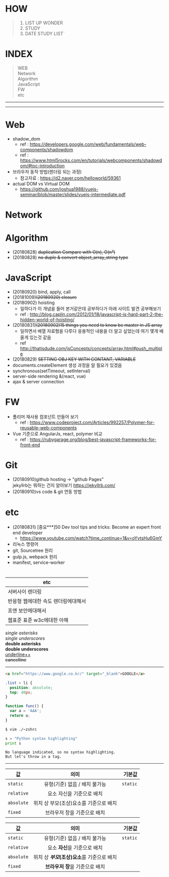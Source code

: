 # HOW 
> 1. LIST UP WONDER 
> 2. STUDY
> 3. DATE STUDY LIST`

# INDEX 
> WEB  
Network  
Algorithm  
JavaScript  
FW  
etc 

---
---

# Web
* shadow_dom
  - ref : https://developers.google.com/web/fundamentals/web-components/shadowdom
  - ref : https://www.html5rocks.com/en/tutorials/webcomponents/shadowdom/#toc-introduction
* 브라우저 동작 방법(렌더링 되는 과정)
  - 참고자료 : https://d2.naver.com/helloworld/59361
* actual DOM vs Virtual DOM  
  - https://github.com/joshua1988/vuejs-seminar/blob/master/slides/vuejs-intermediate.pdf

# Network

# Algorithm
* (20180828) ~~duplication Compare with O(n), O(n²)~~
* (20180828) ~~no duple & convert object_array_string type~~

# JavaScript
* (20180920) bind, apply, call
* (20181009)~~(20180920) closure~~ 
* (20180902) hoisting
  - 일하다가 이 개념을 들어 본거같은데 공부하다가 아래 사이트 발견 공부해보기
  - ref : http://blog.caplin.com/2012/01/18/javascript-is-hard-part-2-the-hidden-world-of-hoisting/
* (20180831)~~(20180902)15 things you need to know be master in JS array~~
  - 일하면서 배열 자료형을 다루다 응용적인 내용을 더 알고 싶었는데 여기 몇개 배울게 있는것 같음
  - ref http://thatjsdude.com/jsConcepts/concepts/array.html#push_multiple
* (20180829) ~~SETTING OBJ KEY WITH CONTANT, VARIABLE~~
* documents.createElement 생성 과정을 알 필요가 있겠음 
* synchronous(setTimeout, setInterval)
* server-side rendering &(react, vue)
* ajax & server connection 

# FW
* 폴리머 재사용 컴포넌트 만들어 보기
  - ref : https://www.codeproject.com/Articles/992257/Polymer-for-reusable-web-components
* Vue 기준으로 AngularJs, react, polymer 비교 
  - ref : https://rubygarage.org/blog/best-javascript-frameworks-for-front-end


# Git
* (20180910)github hosting -> "github Pages"  
  jekyllrb는 뭐하는 건지 알아보기 https://jekyllrb.com/
* (20180910)vs code & git 연동 방법


# etc
* (20180831) [중요***]50 Dev tool tips and tricks: Become an expert front end developer
  - https://www.youtube.com/watch?time_continue=1&v=oYvtsHu6GmY
* 리눅스 명령어
* git, Sourcetree 원리
* gulp.js, webpack 원리
* manifest, service-worker


#
| etc |
|---|
|서버사이 렌더링|
|반응형 웹에대한 속도 렌더링에대해서 |
| 프앤 보안에대해서 |
| 웹표준 표준 w3c에대한 아해 |



*single asterisks*  
_single underscores_  
**double asterisks**  
__double underscores__  
<u>underline++</u>  
~~cancelline~~

---

```html
<a href="https://www.google.co.kr/" target="_blank">GOOGLE</a>
```

```css
.list > li {
  position: absolute;
  top: 40px;
}
```

```javascript
function func() {
  var a = 'AAA';
  return a;
}
```

```bash
$ vim ./~zshrc
```

```python
s = "Python syntax highlighting"
print s
```

```
No language indicated, so no syntax highlighting. 
But let's throw in a tag.
```

---
| 값 | 의미 | 기본값 |
|---|:---:|---:|
| `static` | 유형(기준) 없음 / 배치 불가능 | `static` |
| `relative` | 요소 자신을 기준으로 배치 |  |
| `absolute` | 위치 상 부모(조상)요소를 기준으로 배치 |  |
| `fixed` | 브라우저 창을 기준으로 배치 |  |

값 | 의미 | 기본값
---|:---:|---:
`static` | 유형(기준) 없음 / 배치 불가능 | `static`
`relative` | 요소 **자신**을 기준으로 배치 |
`absolute` | 위치 상 **_부모_(조상)요소**를 기준으로 배치 |
`fixed` | **브라우저 창**을 기준으로 배치 |

